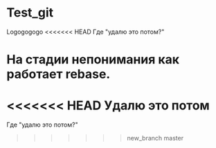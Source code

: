 # Test_git
Logogogogo
<<<<<<< HEAD
Где "удалю это потом?"

На стадии непонимания как работает rebase.
=======
<<<<<<< HEAD
Удалю это потом
=======
Где "удалю это потом?"
>>>>>>> new_branch
>>>>>>> master

